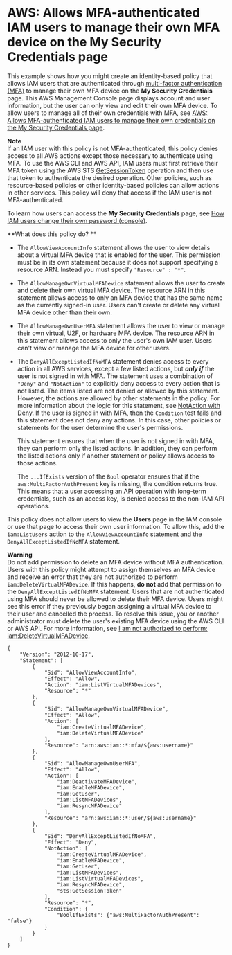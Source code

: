 # AWS: Allows MFA\-authenticated IAM users to manage their own MFA device on the My Security Credentials page<a name="reference_policies_examples_aws_my-sec-creds-self-manage-mfa-only"></a>

This example shows how you might create an identity\-based policy that allows IAM users that are authenticated through [multi\-factor authentication \(MFA\)](id_credentials_mfa.md) to manage their own MFA device on the **My Security Credentials** page\. This AWS Management Console page displays account and user information, but the user can only view and edit their own MFA device\. To allow users to manage all of their own credentials with MFA, see [AWS: Allows MFA\-authenticated IAM users to manage their own credentials on the My Security Credentials page](reference_policies_examples_aws_my-sec-creds-self-manage.md)\.

**Note**  
If an IAM user with this policy is not MFA\-authenticated, this policy denies access to all AWS actions except those necessary to authenticate using MFA\. To use the AWS CLI and AWS API, IAM users must first retrieve their MFA token using the AWS STS [GetSessionToken](https://docs.aws.amazon.com/STS/latest/APIReference/API_GetSessionToken.html) operation and then use that token to authenticate the desired operation\. Other policies, such as resource\-based policies or other identity\-based policies can allow actions in other services\. This policy will deny that access if the IAM user is not MFA\-authenticated\.

To learn how users can access the **My Security Credentials** page, see [How IAM users change their own password \(console\)](id_credentials_passwords_user-change-own.md#ManagingUserPwdSelf-Console)\.

**What does this policy do? **
+ The `AllowViewAccountInfo` statement allows the user to view details about a virtual MFA device that is enabled for the user\. This permission must be in its own statement because it does not support specifying a resource ARN\. Instead you must specify `"Resource" : "*"`\.
+ The `AllowManageOwnVirtualMFADevice` statement allows the user to create and delete their own virtual MFA device\. The resource ARN in this statement allows access to only an MFA device that has the same name as the currently signed\-in user\. Users can't create or delete any virtual MFA device other than their own\.
+ The `AllowManageOwnUserMFA` statement allows the user to view or manage their own virtual, U2F, or hardware MFA device\. The resource ARN in this statement allows access to only the user's own IAM user\. Users can't view or manage the MFA device for other users\.
+ The `DenyAllExceptListedIfNoMFA` statement denies access to every action in all AWS services, except a few listed actions, but ***only if*** the user is not signed in with MFA\. The statement uses a combination of `"Deny"` and `"NotAction"` to explicitly deny access to every action that is not listed\. The items listed are not denied or allowed by this statement\. However, the actions are allowed by other statements in the policy\. For more information about the logic for this statement, see [NotAction with Deny](reference_policies_elements_notaction.md)\. If the user is signed in with MFA, then the `Condition` test fails and this statement does not deny any actions\. In this case, other policies or statements for the user determine the user's permissions\.

  This statement ensures that when the user is not signed in with MFA, they can perform only the listed actions\. In addition, they can perform the listed actions only if another statement or policy allows access to those actions\.

  The `...IfExists` version of the `Bool` operator ensures that if the `aws:MultiFactorAuthPresent` key is missing, the condition returns true\. This means that a user accessing an API operation with long\-term credentials, such as an access key, is denied access to the non\-IAM API operations\.

This policy does not allow users to view the **Users** page in the IAM console or use that page to access their own user information\. To allow this, add the `iam:ListUsers` action to the `AllowViewAccountInfo` statement and the `DenyAllExceptListedIfNoMFA` statement\.

**Warning**  
Do not add permission to delete an MFA device without MFA authentication\. Users with this policy might attempt to assign themselves an MFA device and receive an error that they are not authorized to perform `iam:DeleteVirtualMFADevice`\. If this happens, **do not** add that permission to the `DenyAllExceptListedIfNoMFA` statement\. Users that are not authenticated using MFA should never be allowed to delete their MFA device\. Users might see this error if they previously began assigning a virtual MFA device to their user and cancelled the process\. To resolve this issue, you or another administrator must delete the user's existing MFA device using the AWS CLI or AWS API\. For more information, see [I am not authorized to perform: iam:DeleteVirtualMFADevice](troubleshoot_general.md#troubleshoot_general_access-denied-delete-mfa)\.

```
{
    "Version": "2012-10-17",
    "Statement": [
        {
            "Sid": "AllowViewAccountInfo",
            "Effect": "Allow",
            "Action": "iam:ListVirtualMFADevices",
            "Resource": "*"
        },
        {
            "Sid": "AllowManageOwnVirtualMFADevice",
            "Effect": "Allow",
            "Action": [
                "iam:CreateVirtualMFADevice",
                "iam:DeleteVirtualMFADevice"
            ],
            "Resource": "arn:aws:iam::*:mfa/${aws:username}"
        },
        {
            "Sid": "AllowManageOwnUserMFA",
            "Effect": "Allow",
            "Action": [
                "iam:DeactivateMFADevice",
                "iam:EnableMFADevice",
                "iam:GetUser",
                "iam:ListMFADevices",
                "iam:ResyncMFADevice"
            ],
            "Resource": "arn:aws:iam::*:user/${aws:username}"
        },
        {
            "Sid": "DenyAllExceptListedIfNoMFA",
            "Effect": "Deny",
            "NotAction": [
                "iam:CreateVirtualMFADevice",
                "iam:EnableMFADevice",
                "iam:GetUser",
                "iam:ListMFADevices",
                "iam:ListVirtualMFADevices",
                "iam:ResyncMFADevice",
                "sts:GetSessionToken"
            ],
            "Resource": "*",
            "Condition": {
                "BoolIfExists": {"aws:MultiFactorAuthPresent": "false"}
            }
        }
    ]
}
```